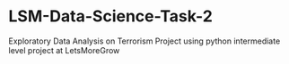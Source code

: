 # LSM-Data-Science-Task-2
Exploratory Data Analysis on Terrorism Project using python intermediate level project at LetsMoreGrow
